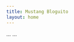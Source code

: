 ```yaml
---
title: Mustang Bloguito
layout: home
---
```


<html lang="fr">
<html lang="en"><head>
  <meta charset="utf-8">
  <meta http-equiv="X-UA-Compatible" content="IE=edge">
  <meta name="viewport" content="width=device-width, initial-scale=1"><!-- Begin Jekyll SEO tag v2.4.0 -->
<title>Mustang Bloguito | Go !</title>
<meta name="generator" content="Jekyll v3.7.3" />
<meta property="og:title" content="Mustang Bloguito" />
<meta property="og:locale" content="en_US" />
<link rel="canonical" href="http://localhost:4000/" />
<meta property="og:url" content="http://localhost:4000/" />
<meta property="og:site_name" content="Your awesome title" />
<link rel="stylesheet" type="text/css" href="style.css">
</head>
<body>
  ...
  <!-- Le reste du contenu -->
  ...
  <script src="script.js"></script>
</body>
</html>
